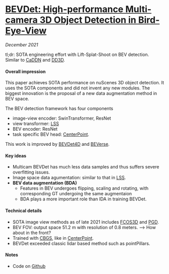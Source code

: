 # [BEVDet: High-performance Multi-camera 3D Object Detection in Bird-Eye-View](https://arxiv.org/abs/2112.11790)

_December 2021_

tl;dr: SOTA engineering effort with Lift-Splat-Shoot on BEV detection. Similar to [CaDDN](caddn.md) and [DD3D](dd3d.md).

#### Overall impression
This paper achieves SOTA performance on nuScenes 3D object detection. It uses the SOTA components and did not invent any new modules. The biggest innovation is the proposal of a new data augmentation method in BEV space. 

The BEV detection framework has four components

- image-view encoder: SwinTransformer, ResNet
- view transformer: [LSS](lift_splat_shoot.md)
- BEV encoder: ResNet
- task specific BEV head: [CenterPoint](centerpoint.md).


This work is improved by [BEVDet4D](bevdet4d.md) and [BEVerse](beverse.md).

#### Key ideas
- Multicam BEVDet has much less data samples and thus suffers severe overfitting issues.
- Image space data agumentation: similar to that in [LSS](lift_splat_shoot.md).
- **BEV data augmentation (BDA)**
	- Features in BEV undergoes flipping, scaling and rotating, with corresponding GT undergoing the same augmentaion
	- BDA plays a more important role than IDA in training BEVDet.

#### Technical details
- SOTA image view methods as of late 2021 includes [FCOS3D](fcos3d.md) and [PGD](pgd.md).
- BEV FOV: output space 51.2 m with resolution of 0.8 meters. --> How about in the front?
- Trained with [CBGS](cbgs.md), like in [CenterPoint](centerpoint.md).
- BEVDet exceeded classic lidar based method such as pointPillars.

#### Notes
- Code on [Github](https://github.com/HuangJunJie2017/BEVDet)
